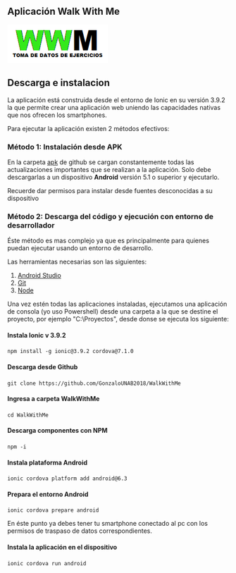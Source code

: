 <article>
<h1>Aplicación Walk With Me</h1>
<img src="./src/assets/imgs/logo-kaplan.png" alt="100px">
<h2>Descarga e instalacion</h2>

<p>La aplicación está construida desde el entorno de 
    Ionic en su versión 3.9.2 la que permite crear
    una aplicación web uniendo las capacidades nativas 
    que nos ofrecen los smartphones.</p>
<p>Para ejecutar la aplicación existen 2 métodos efectivos:</p>

<h3>Método 1: Instalación desde APK</h3>

<p>En la carpeta <a href="https://github.com/GonzaloUNAB2018/WalkWithMe/tree/master/apk">apk</a> 
    de github se cargan constantemente todas
    las actualizaciones importantes que se realizan a la aplicación.
    Solo debe descargarlas a un dispositivo <b>Android</b> versión 5.1 o 
    superior y ejecutarlo.</p>
<p>Recuerde dar permisos para instalar desde fuentes desconocidas a su dispositivo</p>

<h3>Método 2: Descarga del código y ejecución con entorno de desarrollador</h3>

<p>Éste método es mas complejo ya que es principalmente para quienes puedan ejecutar usando
    un entorno de desarrollo.
</p>
<p>Las herramientas necesarias son las siguientes:
</p>

<ol>
    <li><a href="https://developer.android.com/studio">Android Studio</a></li>
    <li><a href="https://git-scm.com/downloads">Git</a></li>
    <li><a href="https://nodejs.org/es/download/">Node</a></li>
</ol>

<p>Una vez estén todas las aplicaciones instaladas, ejecutamos una aplicación de consola
    (yo uso Powershell) desde una carpeta a la que se destine el proyecto, por ejemplo
    "C:\Proyectos", desde donse se ejecuta los siguiente:
</p>

<h4>Instala Ionic v 3.9.2</h4>
<code>npm install -g ionic@3.9.2 cordova@7.1.0</code>

<h4>Descarga desde Github</h4>
<code>git clone https://github.com/GonzaloUNAB2018/WalkWithMe</code>

<h4>Ingresa a carpeta WalkWithMe</h4>
<code>cd WalkWithMe</code>

<h4>Descarga componentes con NPM</h4>
<code>npm -i</code>

<h4>Instala plataforma Android</h4>
<code>ionic cordova platform add android@6.3</code>

<h4>Prepara el entorno Android</h4>
<code>ionic cordova prepare android</code>

<p>En éste punto ya debes tener tu smartphone conectado al pc
    con los permisos de traspaso de datos correspondientes.
</p>

<h4>Instala la aplicación en el dispositivo</h4>
<code>ionic cordova run android</code>
    
</article>
